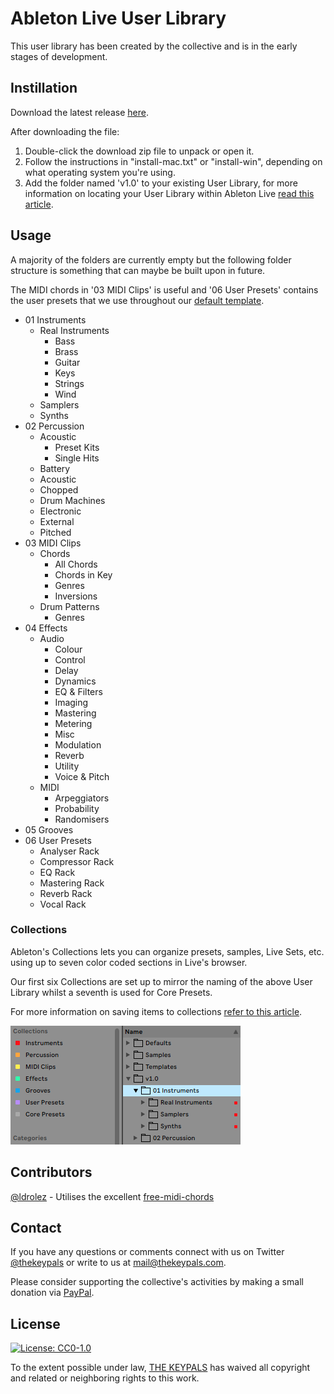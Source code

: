 # Ableton Live User Library

This user library has been created by the collective and is in the early stages of development.

## Instillation

Download the latest release [here](https://github.com/thekeypals/ableton-live-user-library/releases/tag/v1.0).

After downloading the file:

1. Double-click the download zip file to unpack or open it.
2. Follow the instructions in "install-mac.txt" or "install-win", depending on what operating system you're using.
3. Add the folder named 'v1.0' to your existing User Library, for more information on locating your User Library within Ableton Live [read this article](https://help.ableton.com/hc/en-us/articles/209774085-The-User-Library).

## Usage

A majority of the folders are currently empty but the following folder structure is something that can maybe be built upon in future.

The MIDI chords in '03 MIDI Clips' is useful and '06 User Presets' contains the user presets that we use throughout our [default template](https://github.com/thekeypals/ableton-live-project-template).

* 01 Instruments
  * Real Instruments
    * Bass
    * Brass
    * Guitar
    * Keys
    * Strings
    * Wind
  * Samplers
  * Synths
* 02 Percussion
  * Acoustic
    * Preset Kits
    * Single Hits
  * Battery
  * Acoustic
  * Chopped
  * Drum Machines
  * Electronic
  * External
  * Pitched
* 03 MIDI Clips
  * Chords
    * All Chords
    * Chords in Key
    * Genres
    * Inversions
  * Drum Patterns
    * Genres
* 04 Effects
  * Audio
    * Colour
    * Control
    * Delay
    * Dynamics
    * EQ & Filters
    * Imaging
    * Mastering
    * Metering
    * Misc
    * Modulation
    * Reverb
    * Utility
    * Voice & Pitch
  * MIDI
    * Arpeggiators
    * Probability
    * Randomisers
* 05 Grooves
* 06 User Presets
  *  Analyser Rack
  *  Compressor Rack
  *  EQ Rack
  *  Mastering Rack
  *  Reverb Rack
  *  Vocal Rack

### Collections

Ableton's Collections lets you can organize presets, samples, Live Sets, etc. using up to seven color coded sections in Live's browser.

Our first six Collections are set up to mirror the naming of the above User Library whilst a seventh is used for Core Presets.

For more information on saving items to collections [refer to this article](https://help.ableton.com/hc/en-us/articles/360000268570-Using-Collections-).

![User Library](https://github.com/thekeypals/ableton-live-user-library/blob/main/images/ableton-live-collections.png)

## Contributors

[@ldrolez](https://github.com/ldrolez/) - Utilises the excellent [free-midi-chords](https://github.com/ldrolez/free-midi-chords)

## Contact

If you have any questions or comments connect with us on Twitter [@thekeypals](https://twitter.com/intent/tweet?screen_name=thekeypals) or write to us at <mail@thekeypals.com>.

Please consider supporting the collective's activities by making a small donation via [PayPal](https://www.paypal.com/donate?hosted_button_id=UNXSTNEB8LVQE).

## License

[![License: CC0-1.0](https://img.shields.io/badge/License-CC0_1.0-lightgrey.svg)](http://creativecommons.org/publicdomain/zero/1.0/)

To the extent possible under law, [THE KEYPALS](https://www.thekeypals.com/) has waived all copyright and related or neighboring rights to this work.
